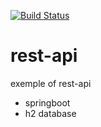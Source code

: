 [![Build Status](https://travis-ci.com/orozimbro/rest-api.svg?branch=master)](https://travis-ci.com/orozimbro/rest-api)

# rest-api
exemple of rest-api 

- springboot
- h2 database
